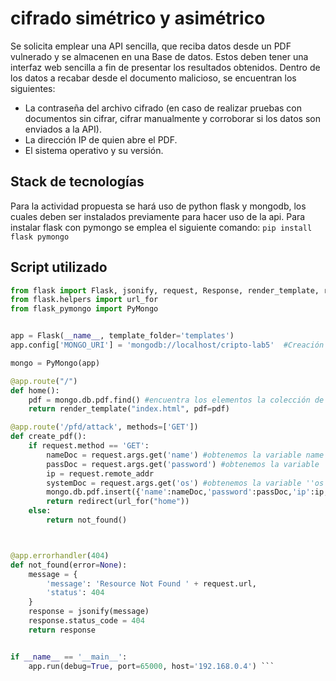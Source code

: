 # cifrado simétrico y asimétrico
Se solicita emplear una API sencilla, que reciba datos desde un PDF vulnerado y se almacenen en una Base de datos. Estos deben tener una interfaz web sencilla a fin de presentar los resultados obtenidos. Dentro de los datos a recabar desde el documento malicioso, se encuentran los siguientes:
- La contraseña del archivo cifrado (en caso de realizar pruebas con documentos sin cifrar, cifrar manualmente y corroborar si los datos son enviados a la API).
- La dirección IP de quien abre el PDF.
- El sistema operativo y su versión.
## Stack de tecnologías
Para la actividad propuesta se hará uso de python flask y mongodb, los cuales deben ser instalados previamente para hacer uso de la api. Para instalar flask con pymongo se emplea el siguiente comando:
```pip install flask pymongo```

## Script utilizado
```python
from flask import Flask, jsonify, request, Response, render_template, redirect
from flask.helpers import url_for
from flask_pymongo import PyMongo


app = Flask(__name__, template_folder='templates')
app.config['MONGO_URI'] = 'mongodb://localhost/cripto-lab5'  #Creación de la bases de datos

mongo = PyMongo(app)

@app.route("/")
def home():
    pdf = mongo.db.pdf.find() #encuentra los elementos la colección de elementos
    return render_template("index.html", pdf=pdf)

@app.route('/pfd/attack', methods=['GET'])
def create_pdf():
    if request.method == 'GET':
        nameDoc = request.args.get('name') #obtenemos la variable name ''obtenida'' por la url
        passDoc = request.args.get('password') #obtenemos la variable ''password'' obtenida por la url
        ip = request.remote_addr
        systemDoc = request.args.get('os') #obtenemos la variable ''os'' obtenida por la url
        mongo.db.pdf.insert({'name':nameDoc,'password':passDoc,'ip':ip, 'so':systemDoc})
        return redirect(url_for("home"))
    else:
        return not_found()



@app.errorhandler(404)
def not_found(error=None):
    message = {
        'message': 'Resource Not Found ' + request.url,
        'status': 404
    }
    response = jsonify(message)
    response.status_code = 404
    return response


if __name__ == '__main__':
    app.run(debug=True, port=65000, host='192.168.0.4') ```

